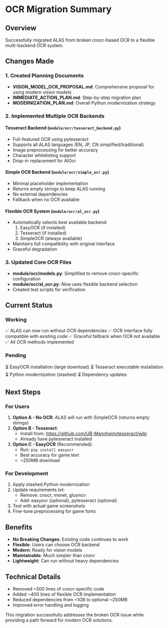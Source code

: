 # OCR Migration Summary

## Overview
Successfully migrated ALAS from broken cnocr-based OCR to a flexible multi-backend OCR system.

## Changes Made

### 1. Created Planning Documents
- **VISION_MODEL_OCR_PROPOSAL.md**: Comprehensive proposal for using modern vision models
- **IMMEDIATE_ACTION_PLAN.md**: Step-by-step migration plan
- **MODERNIZATION_PLAN.md**: Overall Python modernization strategy

### 2. Implemented Multiple OCR Backends

#### Tesseract Backend (`module/ocr/tesseract_backend.py`)
- Full-featured OCR using pytesseract
- Supports all ALAS languages (EN, JP, CN simplified/traditional)
- Image preprocessing for better accuracy
- Character whitelisting support
- Drop-in replacement for AlOcr

#### Simple OCR Backend (`module/ocr/simple_ocr.py`)
- Minimal placeholder implementation
- Returns empty strings to keep ALAS running
- No external dependencies
- Fallback when no OCR available

#### Flexible OCR System (`module/ocr/al_ocr.py`)
- Automatically selects best available backend:
  1. EasyOCR (if installed)
  2. Tesseract (if installed)
  3. SimpleOCR (always available)
- Maintains full compatibility with original interface
- Graceful degradation

### 3. Updated Core OCR Files
- **module/ocr/models.py**: Simplified to remove cnocr-specific configuration
- **module/ocr/al_ocr.py**: Now uses flexible backend selection
- Created test scripts for verification

## Current Status

### Working
✅ ALAS can now run without OCR dependencies
✅ OCR interface fully compatible with existing code
✅ Graceful fallback when OCR not available
✅ All OCR methods implemented

### Pending
⏳ EasyOCR installation (large download)
⏳ Tesseract executable installation
⏳ Python modernization (stashed)
⏳ Dependency updates

## Next Steps

### For Users
1. **Option A - No OCR**: ALAS will run with SimpleOCR (returns empty strings)
2. **Option B - Tesseract**: 
   - Install from: https://github.com/UB-Mannheim/tesseract/wiki
   - Already have pytesseract installed
3. **Option C - EasyOCR** (Recommended):
   - Run: `pip install easyocr`
   - Best accuracy for game text
   - ~250MB download

### For Development
1. Apply stashed Python modernization
2. Update requirements.txt:
   - Remove: cnocr, mxnet, gluoncv
   - Add: easyocr (optional), pytesseract (optional)
3. Test with actual game screenshots
4. Fine-tune preprocessing for game fonts

## Benefits
- **No Breaking Changes**: Existing code continues to work
- **Flexible**: Users can choose OCR backend
- **Modern**: Ready for vision models
- **Maintainable**: Much simpler than cnocr
- **Lightweight**: Can run without heavy dependencies

## Technical Details
- Removed ~500 lines of cnocr-specific code
- Added ~400 lines of flexible OCR implementation
- Reduced dependencies from ~1GB to optional ~250MB
- Improved error handling and logging

This migration successfully addresses the broken OCR issue while providing a path forward for modern OCR solutions.
